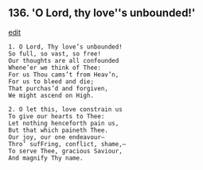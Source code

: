 
## 136.  'O Lord, thy love''s unbounded!'
[edit](https://docs.google.com/document/d/1qRSmxI_jiES2gQJgOKxsJrP6lEJE5nDH/edit?mode=html)



    1. O Lord, Thy love’s unbounded!
    So full, so vast, so free!
    Our thoughts are all confounded 
    Whene’er we think of Thee:
    For us Thou cams’t from Heav’n,
    For us to bleed and die;
    That purchas’d and forgiven,
    We might ascend on High.

    2. O let this, love constrain us
    To give our hearts to Thee:
    Let nothing henceforth pain us,
    But that which paineth Thee.
    Our joy, our one endeavour—
    Thro’ sufFring, conflict, shame,—
    To serve Thee, gracious Saviour,
    And magnify Thy name.
